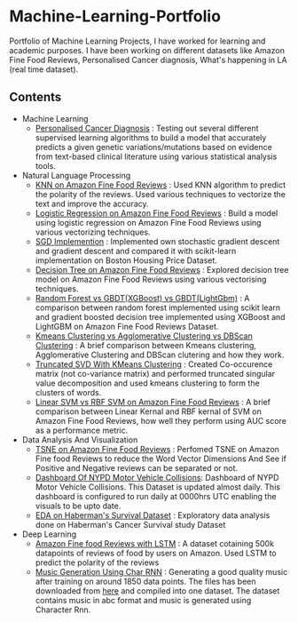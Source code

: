 # Machine-Learning-Portfolio
Portfolio of Machine Learning Projects, I have worked for learning and academic purposes.
I have been working on different datasets like Amazon Fine Food Reviews, Personalised
Cancer diagnosis, What's happening in LA (real time dataset).

## Contents
* Machine Learning
  * [Personalised Cancer Diagnosis](https://github.com/raj5287/Machine-Learning-Portfolio/blob/master/PersonalizedCancer_tfidf.ipynb) : Testing out several different supervised learning algorithms to build a model that accurately predicts a given genetic variations/mutations based on evidence from text-based clinical literature using various statistical analysis tools.
* Natural Language Processing
  * [KNN on Amazon Fine Food Reviews](https://github.com/raj5287/Machine-Learning-Porfolio/blob/master/Knn%20on%20Amazon%20food%20using%204%20methods.ipynb) : Used KNN algorithm to predict the polarity of the reviews. Used various techniques to vectorize the text and improve the accuracy.
  * [Logistic Regression on Amazon Fine Food Reviews](https://github.com/raj5287/Machine-Learning-Portfolio/blob/master/Logistic%20Regression%20K%20fold.ipynb) : Build a model using logistic regression on Amazon Fine Food Reviews using various vectorizing techniques.
  * [SGD Implemention](https://github.com/raj5287/Machine-Learning-Portfolio/blob/master/SGD%20Implementation.ipynb) : Implemented own stochastic gradient descent and gradient descent and compared it with scikit-learn implementation on Boston Housing Price Dataset.
  * [Decision Tree on Amazon Fine Food Reviews](https://github.com/raj5287/Machine-Learning-Portfolio/blob/master/Amazon%20Fine%20Food%20-%20Decision%20Tree.ipynb) : Explored decision tree model on Amazon Fine Food Reviews using various vectorising techniques.
  * [Random Forest vs GBDT(XGBoost) vs GBDT(LightGbm)](https://github.com/raj5287/Machine-Learning-Portfolio/blob/master/Amazon%20Fine%20Food%20-%20Random%20Forest.ipynb) : A comparison between random forest implemented using scikit learn and gradient boosted decision tree implemented using XGBoost and LightGBM on Amazon Fine Food Reviews Dataset.
  * [Kmeans Clustering vs Agglomerative Clustering vs DBScan Clustering](https://github.com/raj5287/Machine-Learning-Portfolio/blob/master/Amazon%20Fine%20Food%20Reviews%20-%20Clustering.ipynb) : A brief comparison between Kmeans clustering, Agglomerative Clustering and DBScan clutering and how they work.
  * [Truncated SVD With KMeans Clustering](https://github.com/raj5287/Machine-Learning-Portfolio/blob/master/Amazon%20Fine%20Food%20Reviews%20-%20Truncated%20SVD.ipynb) : Created Co-occurence matrix (not co-variance matrix) and performed truncated singular value decomposition and used kmeans clustering to form the clusters of words.
  * [Linear SVM vs RBF SVM on Amazon Fine Food Reviews](https://github.com/raj5287/Machine-Learning-Portfolio/blob/master/Amazon%20Fine%20Food%20-%20Support%20Vector%20Machines.ipynb) : A brief comparison between Linear Kernal and RBF kernal of SVM on Amazon Fine Food Reviews, how well they perform using AUC score as a performance metric.
* Data Analysis And Visualization
  * [TSNE on Amazon Fine Food Reviews](https://github.com/raj5287/Machine-Learning-Porfolio/blob/master/TSNE.ipynb) : Perfomed TSNE on Amazon Fine food Reviews to reduce the Word Vector Dimensions And See if Positive and Negative reviews can be separated or not.
  * [Dashboard Of NYPD Motor Vehicle Collisions](https://www.kaggle.com/raj5287/nypd-motor-vehicle-collisions): Dashboard of NYPD Motor Vehicle Collisions. This Dataset is updated almost daily. This dashboard is configured to run daily at 0000hrs UTC enabling the visuals to be upto date.
  * [EDA on Haberman's Survival Dataset](https://github.com/raj5287/Machine-Learning-Porfolio/blob/master/haberman's%20dataset%20case%20study.ipynb) : Exploratory data analysis done on Haberman's Cancer Survival study Dataset
* Deep Learning
  * [Amazon Fine food Reviews with LSTM](https://github.com/raj5287/Machine-Learning-Portfolio/blob/master/Amazon_Fine_Food_Reviews_using_LSTM.ipynb) : A dataset cotaining 500k datapoints of reviews of food by users on Amazon. Used LSTM to predict the polarity of the reviews
  * [Music Generation Using Char RNN](https://www.kaggle.com/raj5287/music-generation-using-char-rnn) : Generating a good quality music after training on around 1850 data points. The files has been downloaded from [here](http://trillian.mit.edu/~jc/music/book/oneills/1850/X/) and compiled into one dataset. The dataset contains music in abc format and music is generated using Character Rnn.
